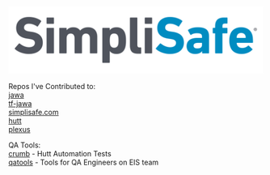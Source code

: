 
![image info](images/simplisafe_logo.svg)  

Repos I've Contributed to:  
[jawa](https://github.com/simplisafe/jawa)  
[tf-jawa](https://github.com/simplisafe/tf-jawa)  
[simplisafe.com](https://github.com/simplisafe/simplisafe.com)  
[hutt](https://github.com/simplisafe/hutt)  
[plexus](https://github.com/simplisafe/plexus)  



QA Tools:  
[crumb](https://github.com/simplisafe/crumb) - Hutt Automation Tests  
[qatools](https://github.com/simplisafe/eis-qa-tools) - Tools for QA Engineers on EIS team  
